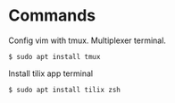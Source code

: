 # Commands

Config vim with tmux. Multiplexer terminal.

```
$ sudo apt install tmux
```

Install tilix app terminal

```
$ sudo apt install tilix zsh
```